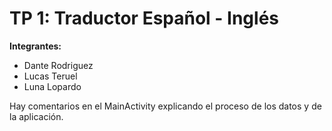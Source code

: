 # TP 1: Traductor Español - Inglés 

**Integrantes:**
- Dante Rodriguez
- Lucas Teruel
- Luna Lopardo

Hay comentarios en el MainActivity explicando el proceso de los datos y de la aplicación.
